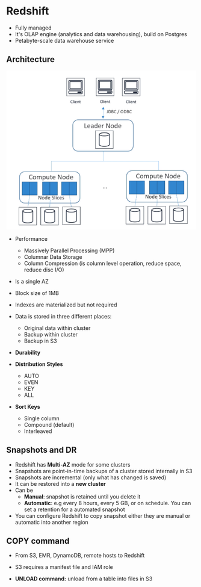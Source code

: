 # Redshift

- Fully managed
- It's OLAP engine (analytics and data warehousing), build on Postgres
- Petabyte-scale data warehouse service

## Architecture

![redshift_archi](screenshots/redshift_archi.PNG)

- Performance
  - Massively Parallel Processing (MPP)
  - Columnar Data Storage
  - Column Compression (is column level operation, reduce space, reduce disc I/O)
- Is a single AZ 
- Block size of 1MB
- Indexes are materialized but not required
- Data is stored in three different places:
  - Original data within cluster
  - Backup within cluster
  - Backup in S3

- **Durability**

- **Distribution Styles**
  - AUTO
  - EVEN
  - KEY
  - ALL

- **Sort Keys**
  - Single column
  - Compound (default)
  - Interleaved

## Snapshots and DR
- Redshift has **Multi-AZ** mode for some clusters
- Snapshots are point-in-time backups of a cluster stored internally in S3
- Snapshots are incremental (only what has changed is saved)
- It can be restored into a **new cluster**
- Can be
  - **Manual**: snapshot is retained until you delete it
  - **Automatic**: e.g every 8 hours, every 5 GB, or on schedule. You can set a retention for a automated snapshot
- You can configure Redshift to copy snapshot either they are manual or automatic into another region
  
## COPY command

- From S3, EMR, DynamoDB, remote hosts to Redshift
- S3 requires a manifest file and IAM role

- **UNLOAD command:** unload from a table into files in S3
